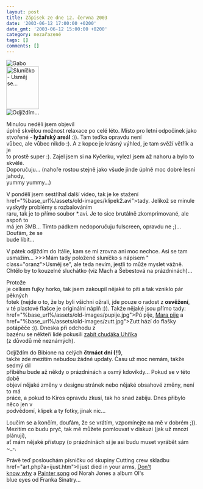 ```yaml
---
layout: post
title: Zápisek ze dne 12. června 2003
date: '2003-06-12 17:00:00 +0200'
date_gmt: '2003-06-12 15:00:00 +0200'
category: nezařazené
tags: []
comments: []
---
```

<div >
<img alt="Gabo" src="%base_url%/assets/old-images/gabo.jpg"><br />
 <img src="%base_url%/assets/old-images/slunicko.jpg" style="width:85px" height="112" alt="Sluníčko - Usměj se..."><br />
 <img src="%base_url%/assets/old-images/odjizdim.jpg" alt="Odjíždím...">
</div>
<p>Minulou neděli jsem objevil<br />
úplně skvělou možnost relaxace po celé léto. Místo pro letní odpočinek jako<br />
stvořené -<span style="font-weight:bold"> lyžařský areál</span> :)). Tam teďka opravdu není<br />
vůbec, ale vůbec nikdo :). A z kopce je krásný výhled, je tam svěží větřík a je<br />
to prostě super :). Zajel jsem si na Kyčerku, vylezl jsem až nahoru a bylo to skvělé.<br />
Doporučuju... (nahoře rostou stejně jako všude jinde úplně moc dobré lesní jahody,<br />
yummy yummy...)</p>
<p>V pondělí jsem sestříhal další video, tak je ke stažení <a<br />
href="%base_url%/assets/old-images/klipek2.avi">tady</a>. Jelikož se minule vyskytly problémy s rozbalováním<br />
raru, tak je to přímo soubor *.avi. Je to sice brutálně zkomprimované, ale aspoň to<br />
má jen 3MB... Tímto pádkem nedoporučuju fulscreen, opravdu ne ;)... Doufám, že se<br />
bude líbit...</p>
<p>V pátek odjíždím do Itálie, kam se mi zrovna ani moc nechce. Asi se tam<br />
usmažím... &gt;&gt;&gt;Mám tady položené sluníčko s nápisem &quot; <span<br />
class="oranz">Usměj se</span>&quot;, ale teda nevím, jestli to může myslet vážně.<br />
Chtělo by to kouzelné sluchátko (viz Mach a Šebestová na prázdninách)... </p>
<p>Protože<br />
je celkem fujky horko, tak jsem zakoupil nějaké to pití a tak vzniklo pár pěkných<br />
fotek (nejde o to, že by byli všichni ožralí, jde pouze o radost z <span style="font-weight:bold">osvěžení</span>,<br />
v té plastové flašce je originální náplň :)). Takže nějaké jsou přímo tady: <a<br />
href="%base_url%/assets/old-images/pupije.jpg">Pú pije</a>, <a href="%base_url%/assets/old-images/mara.jpg">Mara pije</a> a <a<br />
href="%base_url%/assets/old-images/zutt.jpg">Zutt hází do flašky potápěče</a> :)). Dneska při odchodu z<br />
bazénu se někteří lidé pokusili <a href="%base_url%/assets/old-images/chudak.jpg">zabít chudáka Uhříka</a><br />
(z důvodů mě neznámých).</p>
<p>Odjíždím do Bibione na celých <span style="font-weight:bold">čtrnáct dní (!!)</span>,<br />
takže zde mezitím nebudou žádné updaty. Času už moc nemám, takže sedmý díl<br />
příběhu bude až někdy o prázdninách a osmý kdovíkdy... Pokud se v této době<br />
objeví nějaké změny v designu stránek nebo nějaké obsahové změny, není to má<br />
práce, a pokud to Kiros opravdu zkusí, tak ho snad zabiju. Dnes přibylo něco jen v<br />
podvědomí, klípek a ty fotky, jinak nic...</p>
<p>Loučím se a končím, doufám, že se vrátím, vzpomínejte na mě v dobrém ;)).<br />
Mezitím co budu pryč, tak mě můžete pomlouvat v diskuzi (jak už mnozí plánují),<br />
ať mám nějaké přístupy (o prázdninách si je asi budu muset vyrábět sám ~_-. </p>
<p>Právě teď poslouchám písničku od skupiny Cutting crew skladbu <a<br />
href="art.php?a=ijust.htm">I just died in your arms</a>, <a href="art.php?a=dontknow.htm">Don't<br />
know why</a> a <a href="art.php?a=painter.htm">Painter song</a> od Norah Jones a album Ol's<br />
blue eyes od Franka Sinatry...</p>
